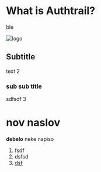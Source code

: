 # What is Authtrail?

ble

![logo](../assets/logo.png)

## Subtitle

text 2

### sub sub title

sdfsdf 3

# nov naslov

**debelo** neke napiso

1. fsdf
2. dsfsd
3. [dsf](https://authtrail.com)


